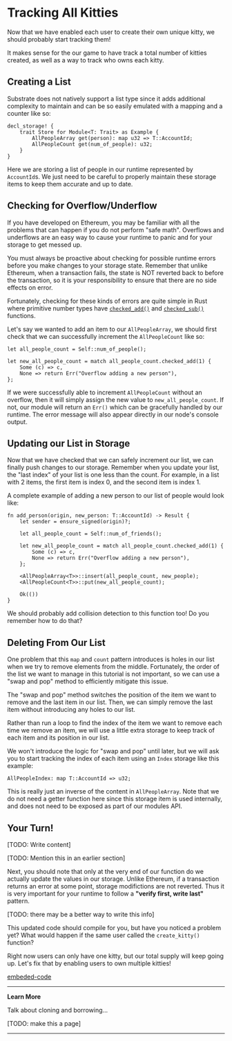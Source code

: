 Tracking All Kitties
===

Now that we have enabled each user to create their own unique kitty, we should probably start tracking them!

It makes sense for the our game to have track a total number of kitties created, as well as a way to track who owns each kitty.

## Creating a List

Substrate does not natively support a list type since it adds additional complexity to maintain and can be so easily emulated with a mapping and a counter like so:

```
decl_storage! {
    trait Store for Module<T: Trait> as Example {
        AllPeopleArray get(person): map u32 => T::AccountId;
        AllPeopleCount get(num_of_people): u32;
    }
}
```

Here we are storing a list of people in our runtime represented by `AccountId`s. We just need to be careful to properly maintain these storage items to keep them accurate and up to date.

## Checking for Overflow/Underflow

If you have developed on Ethereum, you may be familiar with all the problems that can happen if you do not perform "safe math". Overflows and underflows are an easy way to cause your runtime to panic and for your storage to get messed up.

You must always be proactive about checking for possible runtime errors before you make changes to your storage state. Remember that unlike Ethereum, when a transaction fails, the state is NOT reverted back to before the transaction, so it is your responsibility to ensure that there are no side effects on error.

Fortunately, checking for these kinds of errors are quite simple in Rust where primitive number types have [`checked_add()`](https://doc.rust-lang.org/std/primitive.u32.html#method.checked_add) and [`checked_sub()`](https://doc.rust-lang.org/std/primitive.u32.html#method.checked_sub) functions.

Let's say we wanted to add an item to our `AllPeopleArray`, we should first check that we can successfully increment the `AllPeopleCount` like so:

```
let all_people_count = Self::num_of_people();

let new_all_people_count = match all_people_count.checked_add(1) {
    Some (c) => c,
    None => return Err("Overflow adding a new person"),
};
```

If we were successfully able to increment `AllPeopleCount` without an overflow, then it will simply assign the new value to `new_all_people_count`. If not, our module will return an `Err()` which can be gracefully handled by our runtime. The error message will also appear directly in our node's console output.

## Updating our List in Storage

Now that we have checked that we can safely increment our list, we can finally push changes to our storage. Remember when you update your list, the "last index" of your list is one less than the count. For example, in a list with 2 items, the first item is index 0, and the second item is index 1.

A complete example of adding a new person to our list of people would look like:

```
fn add_person(origin, new_person: T::AccountId) -> Result {
    let sender = ensure_signed(origin)?;

    let all_people_count = Self::num_of_friends();
    
    let new_all_people_count = match all_people_count.checked_add(1) {
        Some (c) => c,
        None => return Err("Overflow adding a new person"),
    };

    <AllPeopleArray<T>>::insert(all_people_count, new_people);
    <AllPeopleCount<T>>::put(new_all_people_count);

    Ok(())
}
```

We should probably add collision detection to this function too! Do you remember how to do that?

## Deleting From Our List

One problem that this `map` and `count` pattern introduces is holes in our list when we try to remove elements from the middle. Fortunately, the order of the list we want to manage in this tutorial is not important, so we can use a "swap and pop" method to efficiently mitigate this issue.

The "swap and pop" method switches the position of the item we want to remove and the last item in our list. Then, we can simply remove the last item without introducing any holes to our list.

Rather than run a loop to find the index of the item we want to remove each time we remove an item, we will use a little extra storage to keep track of each item and its position in our list.

We won't introduce the logic for "swap and pop" until later, but we will ask you to start tracking the index of each item using an `Index` storage like this example:

```
AllPeopleIndex: map T::AccountId => u32;
```

This is really just an inverse of the content in `AllPeopleArray`. Note that we do not need a getter function here since this storage item is used internally, and does not need to be exposed as part of our modules API.

## Your Turn!

[TODO: Write content]

[TODO: Mention this in an earlier section]

Next, you should note that only at the very end of our function do we actually update the values in our storage. Unlike Ethereum, if a transaction returns an error at some point, storage modifictions are not reverted. Thus it is very important for your runtime to follow a **"verify first, write last"** pattern.

[TODO: there may be a better way to write this info]

This updated code should compile for you, but have you noticed a problem yet? What would happen if the same user called the `create_kitty()` function?

Right now users can only have one kitty, but our total supply will keep going up. Let's fix that by enabling users to own multiple kitties!

[embeded-code](./assets/2.3-template.rs ':include :type=code embed')

---
**Learn More**

Talk about cloning and borrowing...

[TODO: make this a page]

---